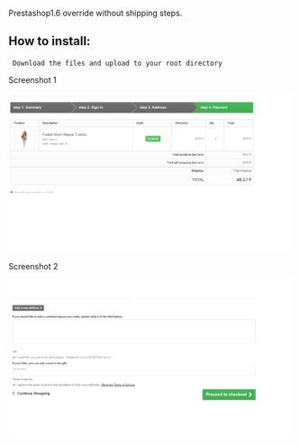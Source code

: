  Prestashop1.6 override without shipping steps.

 How to install:
 ---------------

     Download the files and upload to your root directory

Screenshot 1

<p align="center">
  <img src="https://raw.githubusercontent.com/ssatz/Prestashop-checkout-without-Shipping/master/checkout_1.png" alt="PrestaShop's checkout"/>
</p>

Screenshot 2

<p align="center">
  <img src="https://raw.githubusercontent.com/ssatz/Prestashop-checkout-without-Shipping/master/checkout_2.png" alt="PrestaShop's checkout"/>
</p>

